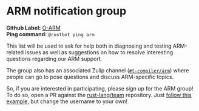 # ARM notification group

**Github Label:** [O-ARM] <br>
**Ping command:** `@rustbot ping arm`

[O-ARM]: https://github.com/rust-lang/rust/labels/O-ARM

This list will be used to ask for help both in diagnosing and testing
ARM-related issues as well as suggestions on how to resolve
interesting questions regarding our ARM support.

The group also has an associated Zulip channel ([`#t-compiler/arm`])
where people can go to pose questions and discuss ARM-specific
topics.

So, if you are interested in participating, please sign up for the
ARM group! To do so, open a PR against the [rust-lang/team]
repository. Just [follow this example][eg], but change the username to
your own!

[`#t-compiler/arm`]: https://rust-lang.zulipchat.com/#narrow/stream/242906-t-compiler.2Farm
[rust-lang/team]: https://github.com/rust-lang/team
[eg]: https://github.com/rust-lang/team/pull/358
